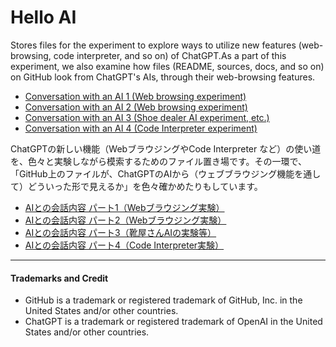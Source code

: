 # Hello AI

Stores files for the experiment to explore ways to utilize new features (web-browsing, code interpreter, and so on) of ChatGPT.As a part of this experiment, we also examine how files (README, sources, docs, and so on) on GitHub look from ChatGPT's AIs, through their web-browsing features.

* [Conversation with an AI 1 (Web browsing experiment)](https://chat.openai.com/share/61d53f48-c105-4942-81f2-691e77e90027)
* [Conversation with an AI 2 (Web browsing experiment)](https://chat.openai.com/share/c7ac9eb2-cc81-4cbe-b320-ca30864d15e2)
* [Conversation with an AI 3 (Shoe dealer AI experiment, etc.)](https://chat.openai.com/share/bfea99d4-8f97-444d-9e09-3e485e53ad8e)
* [Conversation with an AI 4 (Code Interpreter experiment)](https://chat.openai.com/share/75184e96-8600-45e9-97aa-b0e8c63d2fe6)



ChatGPTの新しい機能（WebブラウジングやCode Interpreter など）の使い道を、色々と実験しながら模索するためのファイル置き場です。その一環で、「GitHub上のファイルが、ChatGPTのAIから（ウェブブラウジング機能を通して）どういった形で見えるか」を色々確かめたりもしています。

* [AIとの会話内容 パート1（Webブラウジング実験）](https://chat.openai.com/share/61d53f48-c105-4942-81f2-691e77e90027)
* [AIとの会話内容 パート2（Webブラウジング実験）](https://chat.openai.com/share/c7ac9eb2-cc81-4cbe-b320-ca30864d15e2)
* [AIとの会話内容 パート3（靴屋さんAIの実験等）](https://chat.openai.com/share/bfea99d4-8f97-444d-9e09-3e485e53ad8e)
* [AIとの会話内容 パート4（Code Interpreter実験）](https://chat.openai.com/share/75184e96-8600-45e9-97aa-b0e8c63d2fe6)

<hr />

#### Trademarks and Credit

* GitHub is a trademark or registered trademark of GitHub, Inc. in the United States and/or other countries.
* ChatGPT is a trademark or registered trademark of OpenAI in the United States and/or other countries.

